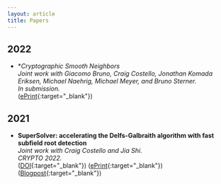 ```yaml
---
layout: article
title: Papers
---
```


## 2022
* **Cryptographic Smooth Neighbors* \
*Joint work with Giacomo Bruno, Craig Costello, Jonathan Komada Eriksen, Michael Naehrig, Michael Meyer, and Bruno Sterner.* \
*In submission.* \
([ePrint](https://eprint.iacr.org/2022/1439.pdf){:target="_blank"})

## 2021
* **SuperSolver: accelerating the Delfs-Galbraith algorithm with fast subfield root detection** \
*Joint work with Craig Costello and Jia Shi.* \
*CRYPTO 2022.* \
([DOI](https://link.springer.com/chapter/10.1007/978-3-642-00730-9_4){:target="_blank"}) ([ePrint](https://eprint.iacr.org/2021/1488.pdf){:target="_blank"}) ([Blogpost](https://mariascrs.github.io/2021/11/16/supersolver.html){:target="_blank"})
